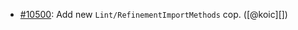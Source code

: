 * [#10500](https://github.com/rubocop/rubocop/pull/10500): Add new `Lint/RefinementImportMethods` cop. ([@koic][])
